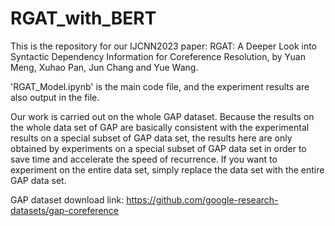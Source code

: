 # RGAT_with_BERT

This is the repository for our IJCNN2023 paper: RGAT: A Deeper Look into Syntactic Dependency Information for Coreference Resolution, by Yuan Meng, Xuhao Pan, Jun Chang and Yue Wang.

'RGAT_Model.ipynb' is the main code file, and the experiment results are also output in the file.

Our work is carried out on the whole GAP dataset. Because the results on the whole data set of GAP are basically consistent with the experimental results on a special subset of GAP data set, the results here are only obtained by experiments on a special subset of GAP data set in order to save time and accelerate the speed of recurrence. If you want to experiment on the entire data set, simply replace the data set with the entire GAP data set.

GAP dataset download link: https://github.com/google-research-datasets/gap-coreference
